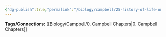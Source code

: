 ```yaml
---
{"dg-publish":true,"permalink":"/biology/campbell/25-history-of-life-on-earth/","dgHomeLink":true,"dgPassFrontmatter":true}
---
```


**Tags/Connections:**
[[Biology/Campbell/0. Campbell Chapters|0. Campbell Chapters]]